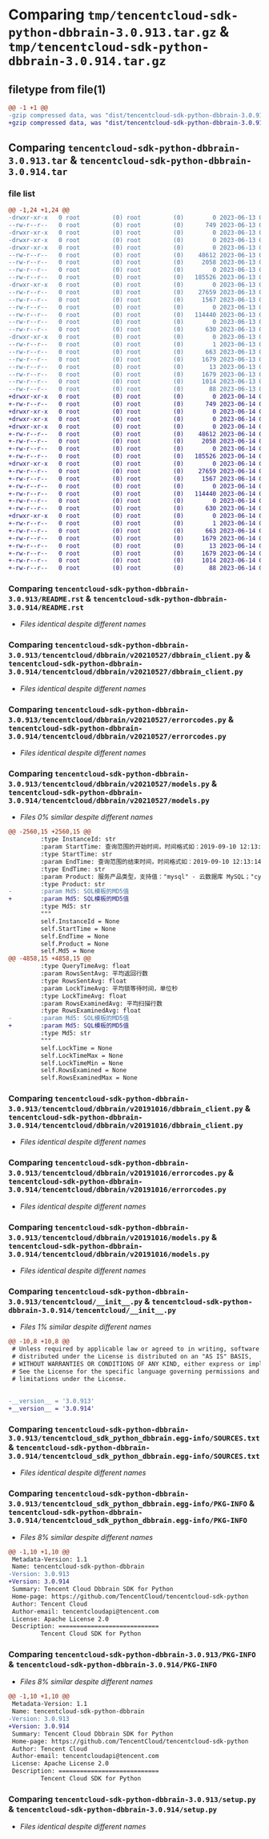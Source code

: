 # Comparing `tmp/tencentcloud-sdk-python-dbbrain-3.0.913.tar.gz` & `tmp/tencentcloud-sdk-python-dbbrain-3.0.914.tar.gz`

## filetype from file(1)

```diff
@@ -1 +1 @@
-gzip compressed data, was "dist/tencentcloud-sdk-python-dbbrain-3.0.913.tar", last modified: Tue Jun 13 02:09:31 2023, max compression
+gzip compressed data, was "dist/tencentcloud-sdk-python-dbbrain-3.0.914.tar", last modified: Wed Jun 14 00:24:30 2023, max compression
```

## Comparing `tencentcloud-sdk-python-dbbrain-3.0.913.tar` & `tencentcloud-sdk-python-dbbrain-3.0.914.tar`

### file list

```diff
@@ -1,24 +1,24 @@
-drwxr-xr-x   0 root         (0) root         (0)        0 2023-06-13 02:09:31.000000 tencentcloud-sdk-python-dbbrain-3.0.913/
--rw-r--r--   0 root         (0) root         (0)      749 2023-06-13 02:09:31.000000 tencentcloud-sdk-python-dbbrain-3.0.913/README.rst
-drwxr-xr-x   0 root         (0) root         (0)        0 2023-06-13 02:09:31.000000 tencentcloud-sdk-python-dbbrain-3.0.913/tencentcloud/
-drwxr-xr-x   0 root         (0) root         (0)        0 2023-06-13 02:09:31.000000 tencentcloud-sdk-python-dbbrain-3.0.913/tencentcloud/dbbrain/
-drwxr-xr-x   0 root         (0) root         (0)        0 2023-06-13 02:09:31.000000 tencentcloud-sdk-python-dbbrain-3.0.913/tencentcloud/dbbrain/v20210527/
--rw-r--r--   0 root         (0) root         (0)    48612 2023-06-13 02:09:31.000000 tencentcloud-sdk-python-dbbrain-3.0.913/tencentcloud/dbbrain/v20210527/dbbrain_client.py
--rw-r--r--   0 root         (0) root         (0)     2058 2023-06-13 02:09:31.000000 tencentcloud-sdk-python-dbbrain-3.0.913/tencentcloud/dbbrain/v20210527/errorcodes.py
--rw-r--r--   0 root         (0) root         (0)        0 2023-06-13 02:09:31.000000 tencentcloud-sdk-python-dbbrain-3.0.913/tencentcloud/dbbrain/v20210527/__init__.py
--rw-r--r--   0 root         (0) root         (0)   185526 2023-06-13 02:09:31.000000 tencentcloud-sdk-python-dbbrain-3.0.913/tencentcloud/dbbrain/v20210527/models.py
-drwxr-xr-x   0 root         (0) root         (0)        0 2023-06-13 02:09:31.000000 tencentcloud-sdk-python-dbbrain-3.0.913/tencentcloud/dbbrain/v20191016/
--rw-r--r--   0 root         (0) root         (0)    27659 2023-06-13 02:09:31.000000 tencentcloud-sdk-python-dbbrain-3.0.913/tencentcloud/dbbrain/v20191016/dbbrain_client.py
--rw-r--r--   0 root         (0) root         (0)     1567 2023-06-13 02:09:31.000000 tencentcloud-sdk-python-dbbrain-3.0.913/tencentcloud/dbbrain/v20191016/errorcodes.py
--rw-r--r--   0 root         (0) root         (0)        0 2023-06-13 02:09:31.000000 tencentcloud-sdk-python-dbbrain-3.0.913/tencentcloud/dbbrain/v20191016/__init__.py
--rw-r--r--   0 root         (0) root         (0)   114440 2023-06-13 02:09:31.000000 tencentcloud-sdk-python-dbbrain-3.0.913/tencentcloud/dbbrain/v20191016/models.py
--rw-r--r--   0 root         (0) root         (0)        0 2023-06-13 02:09:31.000000 tencentcloud-sdk-python-dbbrain-3.0.913/tencentcloud/dbbrain/__init__.py
--rw-r--r--   0 root         (0) root         (0)      630 2023-06-13 02:09:31.000000 tencentcloud-sdk-python-dbbrain-3.0.913/tencentcloud/__init__.py
-drwxr-xr-x   0 root         (0) root         (0)        0 2023-06-13 02:09:31.000000 tencentcloud-sdk-python-dbbrain-3.0.913/tencentcloud_sdk_python_dbbrain.egg-info/
--rw-r--r--   0 root         (0) root         (0)        1 2023-06-13 02:09:31.000000 tencentcloud-sdk-python-dbbrain-3.0.913/tencentcloud_sdk_python_dbbrain.egg-info/dependency_links.txt
--rw-r--r--   0 root         (0) root         (0)      663 2023-06-13 02:09:31.000000 tencentcloud-sdk-python-dbbrain-3.0.913/tencentcloud_sdk_python_dbbrain.egg-info/SOURCES.txt
--rw-r--r--   0 root         (0) root         (0)     1679 2023-06-13 02:09:31.000000 tencentcloud-sdk-python-dbbrain-3.0.913/tencentcloud_sdk_python_dbbrain.egg-info/PKG-INFO
--rw-r--r--   0 root         (0) root         (0)       13 2023-06-13 02:09:31.000000 tencentcloud-sdk-python-dbbrain-3.0.913/tencentcloud_sdk_python_dbbrain.egg-info/top_level.txt
--rw-r--r--   0 root         (0) root         (0)     1679 2023-06-13 02:09:31.000000 tencentcloud-sdk-python-dbbrain-3.0.913/PKG-INFO
--rw-r--r--   0 root         (0) root         (0)     1014 2023-06-13 02:09:31.000000 tencentcloud-sdk-python-dbbrain-3.0.913/setup.py
--rw-r--r--   0 root         (0) root         (0)       88 2023-06-13 02:09:31.000000 tencentcloud-sdk-python-dbbrain-3.0.913/setup.cfg
+drwxr-xr-x   0 root         (0) root         (0)        0 2023-06-14 00:24:30.000000 tencentcloud-sdk-python-dbbrain-3.0.914/
+-rw-r--r--   0 root         (0) root         (0)      749 2023-06-14 00:24:30.000000 tencentcloud-sdk-python-dbbrain-3.0.914/README.rst
+drwxr-xr-x   0 root         (0) root         (0)        0 2023-06-14 00:24:30.000000 tencentcloud-sdk-python-dbbrain-3.0.914/tencentcloud/
+drwxr-xr-x   0 root         (0) root         (0)        0 2023-06-14 00:24:30.000000 tencentcloud-sdk-python-dbbrain-3.0.914/tencentcloud/dbbrain/
+drwxr-xr-x   0 root         (0) root         (0)        0 2023-06-14 00:24:30.000000 tencentcloud-sdk-python-dbbrain-3.0.914/tencentcloud/dbbrain/v20210527/
+-rw-r--r--   0 root         (0) root         (0)    48612 2023-06-14 00:24:30.000000 tencentcloud-sdk-python-dbbrain-3.0.914/tencentcloud/dbbrain/v20210527/dbbrain_client.py
+-rw-r--r--   0 root         (0) root         (0)     2058 2023-06-14 00:24:30.000000 tencentcloud-sdk-python-dbbrain-3.0.914/tencentcloud/dbbrain/v20210527/errorcodes.py
+-rw-r--r--   0 root         (0) root         (0)        0 2023-06-14 00:24:30.000000 tencentcloud-sdk-python-dbbrain-3.0.914/tencentcloud/dbbrain/v20210527/__init__.py
+-rw-r--r--   0 root         (0) root         (0)   185526 2023-06-14 00:24:30.000000 tencentcloud-sdk-python-dbbrain-3.0.914/tencentcloud/dbbrain/v20210527/models.py
+drwxr-xr-x   0 root         (0) root         (0)        0 2023-06-14 00:24:30.000000 tencentcloud-sdk-python-dbbrain-3.0.914/tencentcloud/dbbrain/v20191016/
+-rw-r--r--   0 root         (0) root         (0)    27659 2023-06-14 00:24:30.000000 tencentcloud-sdk-python-dbbrain-3.0.914/tencentcloud/dbbrain/v20191016/dbbrain_client.py
+-rw-r--r--   0 root         (0) root         (0)     1567 2023-06-14 00:24:30.000000 tencentcloud-sdk-python-dbbrain-3.0.914/tencentcloud/dbbrain/v20191016/errorcodes.py
+-rw-r--r--   0 root         (0) root         (0)        0 2023-06-14 00:24:30.000000 tencentcloud-sdk-python-dbbrain-3.0.914/tencentcloud/dbbrain/v20191016/__init__.py
+-rw-r--r--   0 root         (0) root         (0)   114440 2023-06-14 00:24:30.000000 tencentcloud-sdk-python-dbbrain-3.0.914/tencentcloud/dbbrain/v20191016/models.py
+-rw-r--r--   0 root         (0) root         (0)        0 2023-06-14 00:24:30.000000 tencentcloud-sdk-python-dbbrain-3.0.914/tencentcloud/dbbrain/__init__.py
+-rw-r--r--   0 root         (0) root         (0)      630 2023-06-14 00:24:30.000000 tencentcloud-sdk-python-dbbrain-3.0.914/tencentcloud/__init__.py
+drwxr-xr-x   0 root         (0) root         (0)        0 2023-06-14 00:24:30.000000 tencentcloud-sdk-python-dbbrain-3.0.914/tencentcloud_sdk_python_dbbrain.egg-info/
+-rw-r--r--   0 root         (0) root         (0)        1 2023-06-14 00:24:30.000000 tencentcloud-sdk-python-dbbrain-3.0.914/tencentcloud_sdk_python_dbbrain.egg-info/dependency_links.txt
+-rw-r--r--   0 root         (0) root         (0)      663 2023-06-14 00:24:30.000000 tencentcloud-sdk-python-dbbrain-3.0.914/tencentcloud_sdk_python_dbbrain.egg-info/SOURCES.txt
+-rw-r--r--   0 root         (0) root         (0)     1679 2023-06-14 00:24:30.000000 tencentcloud-sdk-python-dbbrain-3.0.914/tencentcloud_sdk_python_dbbrain.egg-info/PKG-INFO
+-rw-r--r--   0 root         (0) root         (0)       13 2023-06-14 00:24:30.000000 tencentcloud-sdk-python-dbbrain-3.0.914/tencentcloud_sdk_python_dbbrain.egg-info/top_level.txt
+-rw-r--r--   0 root         (0) root         (0)     1679 2023-06-14 00:24:30.000000 tencentcloud-sdk-python-dbbrain-3.0.914/PKG-INFO
+-rw-r--r--   0 root         (0) root         (0)     1014 2023-06-14 00:24:30.000000 tencentcloud-sdk-python-dbbrain-3.0.914/setup.py
+-rw-r--r--   0 root         (0) root         (0)       88 2023-06-14 00:24:30.000000 tencentcloud-sdk-python-dbbrain-3.0.914/setup.cfg
```

### Comparing `tencentcloud-sdk-python-dbbrain-3.0.913/README.rst` & `tencentcloud-sdk-python-dbbrain-3.0.914/README.rst`

 * *Files identical despite different names*

### Comparing `tencentcloud-sdk-python-dbbrain-3.0.913/tencentcloud/dbbrain/v20210527/dbbrain_client.py` & `tencentcloud-sdk-python-dbbrain-3.0.914/tencentcloud/dbbrain/v20210527/dbbrain_client.py`

 * *Files identical despite different names*

### Comparing `tencentcloud-sdk-python-dbbrain-3.0.913/tencentcloud/dbbrain/v20210527/errorcodes.py` & `tencentcloud-sdk-python-dbbrain-3.0.914/tencentcloud/dbbrain/v20210527/errorcodes.py`

 * *Files identical despite different names*

### Comparing `tencentcloud-sdk-python-dbbrain-3.0.913/tencentcloud/dbbrain/v20210527/models.py` & `tencentcloud-sdk-python-dbbrain-3.0.914/tencentcloud/dbbrain/v20210527/models.py`

 * *Files 0% similar despite different names*

```diff
@@ -2560,15 +2560,15 @@
         :type InstanceId: str
         :param StartTime: 查询范围的开始时间，时间格式如：2019-09-10 12:13:14。
         :type StartTime: str
         :param EndTime: 查询范围的结束时间，时间格式如：2019-09-10 12:13:14。
         :type EndTime: str
         :param Product: 服务产品类型，支持值："mysql" - 云数据库 MySQL；"cynosdb" - 云数据库 TDSQL-C for MySQL，默认为"mysql"。
         :type Product: str
-        :param Md5: SOL模板的MD5值
+        :param Md5: SQL模板的MD5值
         :type Md5: str
         """
         self.InstanceId = None
         self.StartTime = None
         self.EndTime = None
         self.Product = None
         self.Md5 = None
@@ -4858,15 +4858,15 @@
         :type QueryTimeAvg: float
         :param RowsSentAvg: 平均返回行数
         :type RowsSentAvg: float
         :param LockTimeAvg: 平均锁等待时间，单位秒
         :type LockTimeAvg: float
         :param RowsExaminedAvg: 平均扫描行数
         :type RowsExaminedAvg: float
-        :param Md5: SOL模板的MD5值
+        :param Md5: SQL模板的MD5值
         :type Md5: str
         """
         self.LockTime = None
         self.LockTimeMax = None
         self.LockTimeMin = None
         self.RowsExamined = None
         self.RowsExaminedMax = None
```

### Comparing `tencentcloud-sdk-python-dbbrain-3.0.913/tencentcloud/dbbrain/v20191016/dbbrain_client.py` & `tencentcloud-sdk-python-dbbrain-3.0.914/tencentcloud/dbbrain/v20191016/dbbrain_client.py`

 * *Files identical despite different names*

### Comparing `tencentcloud-sdk-python-dbbrain-3.0.913/tencentcloud/dbbrain/v20191016/errorcodes.py` & `tencentcloud-sdk-python-dbbrain-3.0.914/tencentcloud/dbbrain/v20191016/errorcodes.py`

 * *Files identical despite different names*

### Comparing `tencentcloud-sdk-python-dbbrain-3.0.913/tencentcloud/dbbrain/v20191016/models.py` & `tencentcloud-sdk-python-dbbrain-3.0.914/tencentcloud/dbbrain/v20191016/models.py`

 * *Files identical despite different names*

### Comparing `tencentcloud-sdk-python-dbbrain-3.0.913/tencentcloud/__init__.py` & `tencentcloud-sdk-python-dbbrain-3.0.914/tencentcloud/__init__.py`

 * *Files 1% similar despite different names*

```diff
@@ -10,8 +10,8 @@
 # Unless required by applicable law or agreed to in writing, software
 # distributed under the License is distributed on an "AS IS" BASIS,
 # WITHOUT WARRANTIES OR CONDITIONS OF ANY KIND, either express or implied.
 # See the License for the specific language governing permissions and
 # limitations under the License.
 
 
-__version__ = '3.0.913'
+__version__ = '3.0.914'
```

### Comparing `tencentcloud-sdk-python-dbbrain-3.0.913/tencentcloud_sdk_python_dbbrain.egg-info/SOURCES.txt` & `tencentcloud-sdk-python-dbbrain-3.0.914/tencentcloud_sdk_python_dbbrain.egg-info/SOURCES.txt`

 * *Files identical despite different names*

### Comparing `tencentcloud-sdk-python-dbbrain-3.0.913/tencentcloud_sdk_python_dbbrain.egg-info/PKG-INFO` & `tencentcloud-sdk-python-dbbrain-3.0.914/tencentcloud_sdk_python_dbbrain.egg-info/PKG-INFO`

 * *Files 8% similar despite different names*

```diff
@@ -1,10 +1,10 @@
 Metadata-Version: 1.1
 Name: tencentcloud-sdk-python-dbbrain
-Version: 3.0.913
+Version: 3.0.914
 Summary: Tencent Cloud Dbbrain SDK for Python
 Home-page: https://github.com/TencentCloud/tencentcloud-sdk-python
 Author: Tencent Cloud
 Author-email: tencentcloudapi@tencent.com
 License: Apache License 2.0
 Description: ============================
         Tencent Cloud SDK for Python
```

### Comparing `tencentcloud-sdk-python-dbbrain-3.0.913/PKG-INFO` & `tencentcloud-sdk-python-dbbrain-3.0.914/PKG-INFO`

 * *Files 8% similar despite different names*

```diff
@@ -1,10 +1,10 @@
 Metadata-Version: 1.1
 Name: tencentcloud-sdk-python-dbbrain
-Version: 3.0.913
+Version: 3.0.914
 Summary: Tencent Cloud Dbbrain SDK for Python
 Home-page: https://github.com/TencentCloud/tencentcloud-sdk-python
 Author: Tencent Cloud
 Author-email: tencentcloudapi@tencent.com
 License: Apache License 2.0
 Description: ============================
         Tencent Cloud SDK for Python
```

### Comparing `tencentcloud-sdk-python-dbbrain-3.0.913/setup.py` & `tencentcloud-sdk-python-dbbrain-3.0.914/setup.py`

 * *Files identical despite different names*

